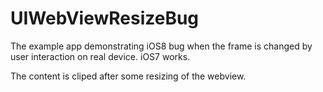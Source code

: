UIWebViewResizeBug
==================

The example app demonstrating iOS8 bug when the frame is changed by user interaction on real device. iOS7 works.

The content is cliped after some resizing of the webview.

